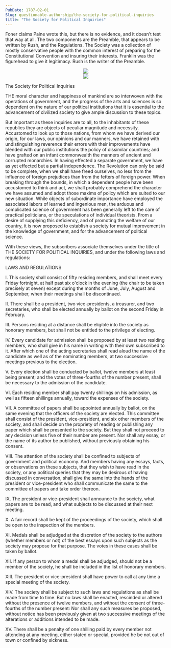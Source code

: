 ```yaml
---
PubDate: 1787-02-01
Slug: questionable-authorship/the-society-for-political-inquiries
title: "The Society for Political Inquiries"
---
```



   Foner claims Paine wrote this, but there is no evidence, and it doesn’t test that way at all. The two components are
   the Preamble, that appears to be written by Rush, and the Regulations. The Society was a collection of mostly conservative
   people with the common interest of preparing for the Constitutional Convention and insuring their interests. Franklin
   was the figurehead to give it legitimacy. Rush is the writer of the Preamble.

<center><img src="/images/the-society-for-political-inquiries-c.png"></center>
<center><img src="/images/the-society-for-political-inquiries-m.png"></center>


   The Society for Political Inquiries

   THE moral character and happiness of mankind are so interwoven with the
   operations of government, and the progress of the arts and sciences is so
   dependent on the nature of our political institutions that it is essential
   to the advancement of civilized society to give ample discussion to these
   topics.

   But important as these inquiries are to all, to the inhabitants of these
   republics they are objects of peculiar magnitude and necessity. Accustomed
   to look up to those nations, from whom we have derived our origin, for our
   laws, our opinions and our manners, we have retained with undistinguishing
   reverence their errors with their improvements have blended with our
   public institutions the policy of dissimilar countries; and have grafted
   on an infant commonwealth the manners of ancient and corrupted monarchies.
   In having effected a separate government, we have as yet effected but a
   partial independence. The Revolution can only be said to be complete, when
   we shall have freed ourselves, no less from the influence of foreign
   prejudices than from the fetters of foreign power. When breaking through
   the bounds, in which a dependent people have been accustomed to think and
   act, we shall probably comprehend the character we have assumed and adopt
   those maxims of policy which are suited to our new situation. While
   objects of subordinate importance have employed the associated labors of
   learned and ingenious men, the arduous and complicated science of
   government has been generally left to the care of practical politicians,
   or the speculations of individual theorists. From a desire of supplying
   this deficiency, and of promoting the welfare of our country, it is now
   proposed to establish a society for mutual improvement in the knowledge of
   government, and for the advancement of political science.

   With these views, the subscribers associate themselves under the title of
   THE SOCIETY FOR POLITICAL INQUIRIES, and under the following laws and
   regulations:

   LAWS AND REGULATIONS

   I. This society shall consist of fifty residing members, and shall meet
   every Friday fortnight, at half past six o'clock in the evening (the chair
   to be taken precisely at seven) except during the months of June, July,
   August and September, when their meetings shall be discontinued.

   II. There shall be a president, two vice-presidents, a treasurer, and two
   secretaries, who shall be elected annually by ballot on the second Friday
   in February.

   III. Persons residing at a distance shall be eligible into the society as
   honorary members, but shall not be entitled to the privilege of electing.

   IV. Every candidate for admission shall be proposed by at least two
   residing members, who shall give in his name in writing with their own
   subscribed to it. After which one of the acting secretaries shall read
   aloud the name of the candidate as well as of the nominating members, at
   two successive meetings previous to the election.

   V. Every election shall be conducted by ballot, twelve members at least
   being present; and the votes of three-fourths of the number present, shall
   be necessary to the admission of the candidate.

   VI. Each residing member shall pay twenty shillings on his admission, as
   well as fifteen shillings annually, toward the expenses of the society.

   VII. A committee of papers shall be appointed annually by ballot, on the
   same evening that the officers of the society are elected. This committee
   shall consist of the president, vice-president, and six other members of
   the society, and shall decide on the propriety of reading or publishing
   any paper which shall be presented to the society. But they shall not
   proceed to any decision unless five of their number are present. Nor shall
   any essay, or the name of its author be published, without previously
   obtaining his consent.

   VIII. The attention of the society shall be confined to subjects of
   government and political economy. And members having any essays, facts, or
   observations on these subjects, that they wish to have read in the
   society, or any political queries that they may be desirous of having
   discussed in conversation, shall give the same into the hands of the
   president or vice-president who shall communicate the same to the
   committee of papers and take order thereon.

   IX. The president or vice-president shall announce to the society, what
   papers are to be read, and what subjects to be discussed at their next
   meeting.

   X. A fair record shall be kept of the proceedings of the society, which
   shall be open to the inspection of the members.

   XI. Medals shall be adjudged at the discretion of the society to the
   authors (whether members or not) of the best essays upon such subjects as
   the society may propose for that purpose. The votes in these cases shall
   be taken by ballot.

   XII. If any person to whom a medal shall be adjudged, should not be a
   member of the society, he shall be included in the list of honorary
   members.

   XIII. The president or vice-president shall have power to call at any time
   a special meeting of the society.

   XIV. The society shall be subject to such laws and regulations as shall be
   made from time to time. But no laws shall be enacted, rescinded or altered
   without the presence of twelve members, and without the consent of
   three-fourths of the number present: Nor shall any such measures be
   proposed, without notice has been previously given at two successive
   meetings of the alterations or additions intended to be made.

   XV. There shall be a penalty of one shilling paid by every member not
   attending at any meeting, either stated or special, provided he be not out
   of town or confined by sickness.


